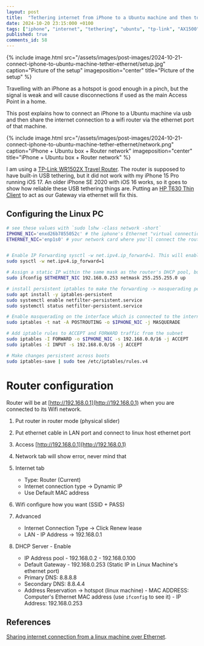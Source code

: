 ```yaml
---
layout: post
title:  "Tethering internet from iPhone to a Ubuntu machine and then to a wifi router via ethernet"
date: 2024-10-20 23:15:000 +0100
tags: ["iphone", "internet", "tethering", "ubuntu", "tp-link", "AX1500", "wifi-6","WR1502X" ,"travel","router"]
published: true
comments_id: 58
---
```


{% include image.html src="/assets/images/post-images/2024-10-21-connect-iphone-to-ubuntu-machine-tether-ethernet/setup.jpg"
caption="Picture of the setup" imageposition="center"
title="Picture of the setup"
%}

Travelling with an iPhone as a hotspot is good enough in a pinch, but the signal is weak and will cause disconnections if used as the main Access Point in a home.

This post explains how to connect an iPhone to a Ubuntu machine via usb and then share the internet connection to a wifi router via the ethernet port of that machine.

{% include image.html src="/assets/images/post-images/2024-10-21-connect-iphone-to-ubuntu-machine-tether-ethernet/network.png"
caption="iPhone + Ubuntu box + Router network" imageposition="center"
title="iPhone + Ubuntu box + Router network"
%}


I am using a [TP-Link WR1502X Travel Router](https://www.tp-link.com/in/home-networking/wifi-router/tl-wr1502x/). The router is supposed to have built-in USB tethering, but it did not work with my iPhone 15 Pro running iOS 17. An older iPhone SE 2020 with iOS 16 works, so it goes to show how reliable these USB tethering things are. Putting an [HP T630 Thin Client](https://support.hp.com/id-en/product/details/hp-t630-thin-client/10522151) to act as our Gateway via ethernet will fix this.

## Configuring the Linux PC

```bash
# see these values with `sudo lshw -class network -short`
IPHONE_NIC='enxd26b7855052c' # the iphone's Ethernet "virtual connection"
ETHERNET_NIC='enp1s0' # your network card where you'll connect the router via cable


# Enable IP Forwarding sysctl -w net.ipv4.ip_forward=1. This will enable the kernel to forward packets, which are arriving to this machine.
sudo sysctl -w net.ipv4.ip_forward=1

# Assign a static IP within the same mask as the router's DHCP pool, but that you will later assign as a reserved IP in the DHCP pool
sudo ifconfig $ETHERNET_NIC 192.168.0.253 netmask 255.255.255.0 up

# install persistent iptables to make the forwarding -> masquerading permanent
sudo apt install -y iptables-persistent
sudo systemctl enable netfilter-persistent.service
sudo systemctl status netfilter-persistent.service

# Enable masquerading on the interface which is connected to the internet. sudo iptables -t nat -A POSTROUTING -o $IPHONE_NIC -j MASQUERADE. This will masquerade (replace the src ip on the packet with the $IPHONE_NIC ip) all traffic arriving from other interfaces, to the $IPHONE_NIC interface.
sudo iptables -t nat -A POSTROUTING -o $IPHONE_NIC -j MASQUERADE

# Add iptable rules to ACCEPT and FORWARD traffic from the subnet
sudo iptables -I FORWARD -o $IPHONE_NIC -s 192.168.0.0/16 -j ACCEPT
sudo iptables -I INPUT -s 192.168.0.0/16 -j ACCEPT

# Make changes persistent across boots
sudo iptables-save | sudo tee /etc/iptables/rules.v4
```

# Router configuration

Router will be at [http://192.168.0.1](http://192.168.0.1) when you are connected to its Wifi network.

1. Put router in router mode (physical slider)
2. Put ethernet cable in LAN port and connect to linux host ethernet port
3. Access [http://192.168.0.1](http://192.168.0.1)
4. Network tab will show error, never mind that
5. Internet tab
 	- Type: Router (Current)
 	- Internet connection type -> Dynamic IP
 	- Use Default MAC address
6. Wifi configure how you want (SSID + PASS)
7. Advanced
 	- Internet Connection Type -> Click Renew lease
  	- LAN - IP Address -> 192.168.0.1
 
8. DHCP Server 
        - Enable
 	- IP Address pool - 192.168.0.2 - 192.168.0.100
 	- Default Gateway - 192.168.0.253 (Static IP in Linux Machine's ethernet port)
 	- Primary DNS: 8.8.8.8
 	- Secondary DNS: 8.8.4.4
 	- Address Reservation -> hotspot (linux machine)
 	        - MAC ADDRESS: Computer's Ethernet MAC address (use `ifconfig` to see it)
 	        - IP Address: 192.168.0.253


## References

[Sharing internet connection from a linux machine over Ethernet](https://medium.com/@TarunChinmai/sharing-internet-connection-from-a-linux-machine-over-ethernet-a5cbbd775a4f).


